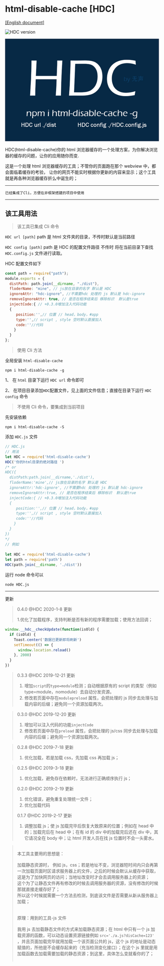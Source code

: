 # html-disable-cache [HDC]

[[English document]](./ENREADME.md)

![HDC version](https://img.shields.io/badge/HDC-0.3.3-brightgreen.svg)

![HDC](https://raw.githubusercontent.com/xueliangGit/html-disable-cache/master/assets/hdc.jpg 'HDC')

HDC(html-disable-cache)你的 html 浏览器缓存的一个处理方案，为你解决浏览器的缓存的问题，让你的应用随你而变.

这是一个处理 html 浏览器缓存的工具；不管你的页面跑在那个 webview 中，都会面临着缓存的考验，
让你的网页不能实时根据你更新的内容来显示；这个工具就是再各种浏览器缓存折么中诞生的；

---

`已经集成了Cli，方便在非框架搭建的项目中使用`

---

## 该工具用法

> 该工具已集成 Cli 命令

`HDC url [path]` path 是 html 文件夹的目录，不传时默认是当前路径

`HDC config [path]` path 是 HDC 的配置文件路径 不传时 将在当前目录下查找 `HDC.config.js` 文件进行读取。

HDC 配置文件如下

```js
const path = require("path");
module.exports = {
  distPath: path.join(__dirname, "./dist"),
  floderName: "mine", // js放在目录的名字 默认是 HDC
  ignoreAttr: "hdc-ignore", //不需要hdc 处理的 js 默认是 hdc-ignore
  removeIgnoreAttr: true, // 是否在程序结束后 移除标识  默认是true
  injectCode:{ // +0.3.0增加注入代码功能
  {
     position:'',// 位置 // head，body，#app
     type:'',// script , style 空时默认直接加入
     code:''//代码
    }
  }
};
```

> 使用 Cli 方法

全局安装 `html-disable-cache`

```
npm i html-disable-cache -g
```

1、 在 `html` 目录下运行 `HDC url` 命令即可

2、 在项目目录添加`HDC`配置文件，见上面的文件信息；直接在目录下运行 `HDC config` 命令

> 不使用 Cli 命令，要集成到当前项目

先安装依赖

```
npm i html-disable-cache -S
```

添加 `HDC.js` 文件

```js
// HDC.js
// 用法
let HDC = require('html-disable-cache')
HDC('你的html目录的绝对路径 ')
/* or
HDC({
  distPath:path.join(__dirname,'./dist'),
  floderName:'mine',// js放在目录的名字 默认是 HDC
  ignoreAttr:'hdc-ignore', //不需要hdc 处理的 js 默认是 hdc-ignore
  removeIgnoreAttr:true, // 是否在程序结束后 移除标识  默认是true
  injectCode:{ // +0.3.0增加注入代码功能
  {
     position:'',// 位置 // head，body，#app
     type:'',// script , style 空时默认直接加入
     code:''//代码
    }
  }
})
*/
// 例如

let HDC = require('html-disable-cache')
let path = require('path')
HDC(path.join(__dirname, './dist'))
```

运行 node 命令可以

```
node HDC.js
```

---

更新

> 0.4.0 @HDC 2020-1-8 更新
>
> 1.优化了加载程序，支持判断是否有新的程序需要加载；使用方法回调；

```js
window.__hdc__checkUpdate(function(isOld) {
  if (isOld) {
    Toast.center('数据已更新即将刷新')
    setTimeout(() => {
      window.location.reload()
    }, 2000)
  }
})
```

> 0.3.3 @HDC 2019-12-21 更新
>
> 1. 增加`script`的`type=module`检测；自动根据原有的 script 的类型（例如 type=module，nomodule）去自动分发资源。
> 2. 修改若页面中存在`modulepreload` 属性，会把处理的 js 同步去处理与加载内容的后缀；避免同一个资源加载两次。

> 0.3.0 @HDC 2019-12-20 更新
>
> 1. 增加可以注入代码的功能`injectCode`
> 2. 修改若页面中存在`preload` 属性，会把处理的 js/css 同步去处理与加载内容的后缀；避免同一个资源加载两次。

> 0.2.8 @HDC 2019-7-18 更新
>
> 1.  优化加载，若是加载 css，先加载 css 再加载 js；

> 0.2.5 @HDC 2019-3-18 更新
>
> 1.  优化加载，避免存在依赖时，无法进行正确顺序执行 js；
>
> 0.2.0 @HDC 2019-2-19 更新
>
> 1.  优化错误，避免重复处理统一文件；
> 2.  优化加载代码
>
> 0.1.7 @HDC 2019-2-17 更新
>
> 1.  调整加载 js；使 js 加载完毕后恢复大致原来的位置；例如在 head 中的；加载完后在 head 中；在有 id 的 div 中的加载完后还在 div 中，其它请况全在 body 中；让 html 开发人员在找 js 位置时不会一头雾水。

> <br>本工具主要用的思想是：<br><br>
> 加载静态资源时，
> 例如 js，css；若是地址不变，浏览器短时间内只会再第一次加载页面时区请求服务器上的文件，之后的时候会默认从缓存中获取，这是为了加快网页的访问；当地址改变时才会去调用服务器上的资源；<BR>
> 这个为了让静态文件再有修改的时候去调用服务器的资源，没有修改的时候那就直接走缓存好了；<br>
> 所以这个时候就需要一个方法去检测，到底该文件是否需要从新从服务器上加载；<br><br><br>
> 原理：用到的工具-js 文件<br><br>
> 我用 js 去加载静态文件的方式来加载静态资源；在 html 中只有一个 js 加载资源的函数，可以动态设置资源链接例如 `src='./a.js?disCache=123'` ，并且页面加载完毕就用加载一个该页面公共的 js，这个 js 的地址是动态赋值的，所他是不会缓存起来的（充当检测变化接口）；在这个 js 里就是用加载函数去加载需要加载的静态资源；到这里，具体怎么变就看你的了；<br><br>

